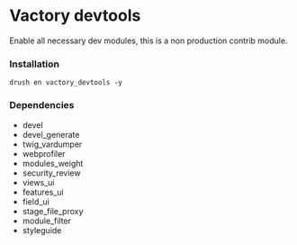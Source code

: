 # Vactory devtools
Enable all necessary dev modules, this is a non production contrib module.

### Installation
`drush en vactory_devtools -y`

### Dependencies
- devel
- devel_generate
- twig_vardumper
- webprofiler
- modules_weight
- security_review
- views_ui
- features_ui
- field_ui
- stage_file_proxy
- module_filter
- styleguide
